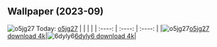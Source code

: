 ## Wallpaper (2023-09)
![o5jg27](https://w.wallhaven.cc/full/o5/wallhaven-o5jg27.png) Today: [o5jg27](https://th.wallhaven.cc/small/o5/o5jg27.jpg)
|      |      |      |
| :----: | :----: | :----: |
|![o5jg27](https://th.wallhaven.cc/small/o5/o5jg27.jpg)[o5jg27 download 4k](https://wallhaven.cc/w/o5jg27)|![6dyly6](https://th.wallhaven.cc/small/6d/6dyly6.jpg)[6dyly6 download 4k](https://wallhaven.cc/w/6dyly6)|